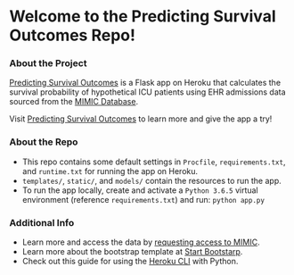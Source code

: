 # Welcome to the Predicting Survival Outcomes Repo!

### About the Project
[Predicting Survival Outcomes](http://survival-prediction.herokuapp.com/index) is a 
Flask app on Heroku that calculates the survival probability of hypothetical ICU patients 
using EHR admissions data sourced from the [MIMIC Database](https://mimic.mit.edu/about/mimic/).  

Visit [Predicting Survival Outcomes](http://survival-prediction.herokuapp.com/index) to learn more and
give the app a try!

### About the Repo
- This repo contains some default settings in `Procfile`, `requirements.txt`, and `runtime.txt` for running the app on Heroku.
- `templates/`, `static/`, and `models/` contain the resources to run the app.
- To run the app locally, create and activate a `Python 3.6.5` virtual environment (reference `requirements.txt`) and run: `python app.py` 

### Additional Info
- Learn more and access the data by [requesting access to MIMIC](https://mimic.mit.edu/gettingstarted/access/).
- Learn more about the bootstrap template at [Start Bootstarp](https://startbootstrap.com/).
- Check out this guide for using the [Heroku CLI](https://devcenter.heroku.com/articles/getting-started-with-python) with Python.
